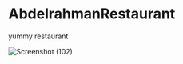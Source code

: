 # AbdelrahmanRestaurant

yummy restaurant




![Screenshot (102)](https://user-images.githubusercontent.com/94222401/230867635-97745358-ad95-4081-bef8-5326b7ec7342.png)

